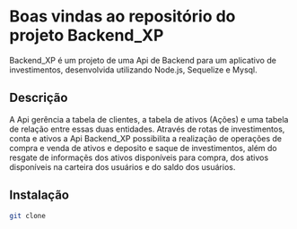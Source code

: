 # Boas vindas ao repositório do projeto Backend_XP

Backend_XP é um projeto de uma Api de Backend para um aplicativo de investimentos, desenvolvida utilizando Node.js, Sequelize e Mysql. 

## Descrição

A Api gerência a tabela de clientes, a tabela de ativos (Ações) e uma tabela de relação entre essas duas entidades. Através de rotas de investimentos, conta e ativos a Api Backend_XP possibilita a realização de operações de compra e venda de ativos e deposito e saque de investimentos, além do resgate de informaçẽs dos ativos disponíveis para compra, dos ativos disponíveis na carteira dos usuários e do saldo dos usuários. 

## Instalação

```bash
git clone
```
